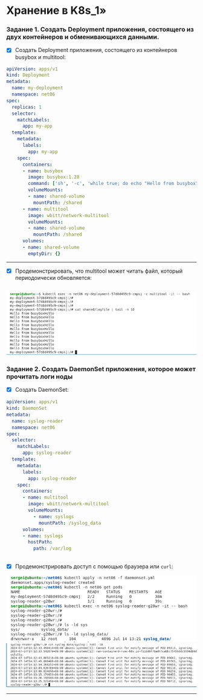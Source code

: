 # Хранение в K8s_1»

### Задание 1. Создать Deployment приложения, состоящего из двух контейнеров и обменивающихся данными.
- [x] Cоздать Deployment приложения, состоящего из контейнеров busybox и multitool:
```yml
apiVersion: apps/v1
kind: Deployment
metadata:
  name: my-deployment
  namespace: net06
spec:
  replicas: 1
  selector:
    matchLabels:
      app: my-app
  template:
    metadata:
      labels:
        app: my-app
    spec:
      containers:
      - name: busybox
        image: busybox:1.28
        command: ['sh', '-c', 'while true; do echo "Hello from busybox"Hello >> /shared/logfile; sleep 5; done']
        volumeMounts:
        - name: shared-volume
          mountPath: /shared
      - name: multitool
        image: wbitt/network-multitool
        volumeMounts:
        - name: shared-volume
          mountPath: /shared
      volumes:
      - name: shared-volume
        emptyDir: {}
```
------
- [x] Продемонстрировать, что multitool может читать файл, который периодоически обновляется:

![1](https://github.com/RziankinS/devops-netology/blob/df55384e2e53f6174a190d2fb077231a0d6cf499/screen/1.6/1.png)
------


### Задание 2. Создать DaemonSet приложения, которое может прочитать логи ноды

- [x] Создать DaemonSet:
```yml
apiVersion: apps/v1
kind: DaemonSet
metadata:
  name: syslog-reader
  namespace: net06
spec:
  selector:
    matchLabels:
      app: syslog-reader
  template:
    metadata:
      labels:
        app: syslog-reader
    spec:
      containers:
      - name: multitool
        image: wbitt/network-multitool
        volumeMounts:
          - name: syslogs
            mountPath: /syslog_data
      volumes:
      - name: syslogs
        hostPath:
          path: /var/log
          
```
- [x] Продемонстрировать доступ с помощью браузера или `curl`:

![2](https://github.com/RziankinS/devops-netology/blob/df55384e2e53f6174a190d2fb077231a0d6cf499/screen/1.6/2.png)
![3](https://github.com/RziankinS/devops-netology/blob/df55384e2e53f6174a190d2fb077231a0d6cf499/screen/1.6/3.png)

------
